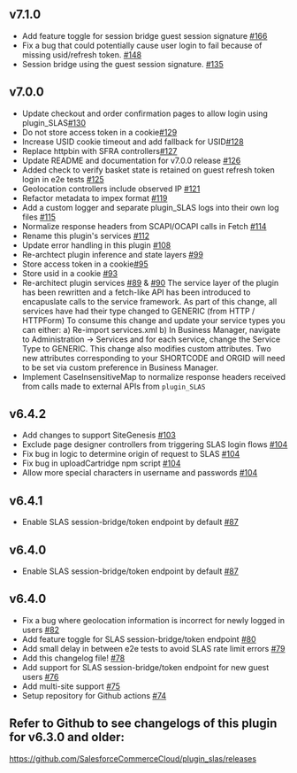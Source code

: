 ## v7.1.0

-   Add feature toggle for session bridge guest session signature [#166](https://github.com/SalesforceCommerceCloud/plugin_slas/pull/166)
-   Fix a bug that could potentially cause user login to fail because of missing usid/refresh token. [#148](https://github.com/SalesforceCommerceCloud/plugin_slas/pull/148)
-   Session bridge using the guest session signature. [#135](https://github.com/SalesforceCommerceCloud/plugin_slas/pull/135)

## v7.0.0

-   Update checkout and order confirmation pages to allow login using plugin_SLAS[#130](https://github.com/SalesforceCommerceCloud/plugin_slas/pull/130)
-   Do not store access token in a cookie[#129](https://github.com/SalesforceCommerceCloud/plugin_slas/pull/129)
-   Increase USID cookie timeout and add fallback for USID[#128](https://github.com/SalesforceCommerceCloud/plugin_slas/pull/128)
-   Replace httpbin with SFRA controllers[#127](https://github.com/SalesforceCommerceCloud/plugin_slas/pull/127)
-   Update README and documentation for v7.0.0 release [#126](https://github.com/SalesforceCommerceCloud/plugin_slas/pull/126)
-   Added check to verify basket state is retained on guest refresh token login in e2e tests [#125](https://github.com/SalesforceCommerceCloud/plugin_slas/pull/125)
-   Geolocation controllers include observed IP [#121](https://github.com/SalesforceCommerceCloud/plugin_slas/pull/121)
-   Refactor metadata to impex format [#119](https://github.com/SalesforceCommerceCloud/plugin_slas/pull/119)
-   Add a custom logger and separate plugin_SLAS logs into their own log files [#115](https://github.com/SalesforceCommerceCloud/plugin_slas/pull/114)
-   Normalize response headers from SCAPI/OCAPI calls in Fetch [#114](https://github.com/SalesforceCommerceCloud/plugin_slas/pull/114)
-   Rename this plugin's services [#112](https://github.com/SalesforceCommerceCloud/plugin_slas/pull/112)
-   Update error handling in this plugin [#108](https://github.com/SalesforceCommerceCloud/plugin_slas/pull/108)
-   Re-archtect plugin inference and state layers [#99](https://github.com/SalesforceCommerceCloud/plugin_slas/pull/99)
-   Store access token in a cookie[#95](https://github.com/SalesforceCommerceCloud/plugin_slas/pull/95)
-   Store usid in a cookie [#93](https://github.com/SalesforceCommerceCloud/plugin_slas/pull/93)
-   Re-architect plugin services [#89](https://github.com/SalesforceCommerceCloud/plugin_slas/pull/89) & [#90](https://github.com/SalesforceCommerceCloud/plugin_slas/pull/90)
    The service layer of the plugin has been rewritten and a fetch-like API has been introduced to encapuslate calls to the service framework.
    As part of this change, all services have had their type changed to GENERIC (from HTTP / HTTPForm)
    To consume this change and update your service types you can either:
    a) Re-import services.xml
    b) In Business Manager, navigate to Administration -> Services and for each service, change the Service Type to GENERIC.
    This change also modifies custom attributes. Two new attributes corresponding to your SHORTCODE and ORGID will need to be set via custom preference in Business Manager.
-   Implement CaseInsensitiveMap to normalize response headers received from calls made to external APIs from `plugin_SLAS`

## v6.4.2

-   Add changes to support SiteGenesis [#103](https://github.com/SalesforceCommerceCloud/plugin_slas/pull/103)
-   Exclude page designer controllers from triggering SLAS login flows [#104](https://github.com/SalesforceCommerceCloud/plugin_slas/pull/104)
-   Fix bug in logic to determine origin of request to SLAS [#104](https://github.com/SalesforceCommerceCloud/plugin_slas/pull/104)
-   Fix bug in uploadCartridge npm script [#104](https://github.com/SalesforceCommerceCloud/plugin_slas/pull/104)
-   Allow more special characters in username and passwords [#104](https://github.com/SalesforceCommerceCloud/plugin_slas/pull/104)

## v6.4.1

-   Enable SLAS session-bridge/token endpoint by default [#87](https://github.com/SalesforceCommerceCloud/plugin_slas/pull/87)

## v6.4.0

-   Enable SLAS session-bridge/token endpoint by default [#87](https://github.com/SalesforceCommerceCloud/plugin_slas/pull/87)

## v6.4.0

-   Fix a bug where geolocation information is incorrect for newly logged in users [#82](https://github.com/SalesforceCommerceCloud/plugin_slas/pull/82)
-   Add feature toggle for SLAS session-bridge/token endpoint [#80](https://github.com/SalesforceCommerceCloud/plugin_slas/pull/80)
-   Add small delay in between e2e tests to avoid SLAS rate limit errors [#79](https://github.com/SalesforceCommerceCloud/plugin_slas/pull/79)
-   Add this changelog file! [#78](https://github.com/SalesforceCommerceCloud/plugin_slas/pull/78)
-   Add support for SLAS session-bridge/token endpoint for new guest users [#76](https://github.com/SalesforceCommerceCloud/plugin_slas/pull/76)
-   Add multi-site support [#75](https://github.com/SalesforceCommerceCloud/plugin_slas/pull/75)
-   Setup repository for Github actions [#74](https://github.com/SalesforceCommerceCloud/plugin_slas/pull/74)

## Refer to Github to see changelogs of this plugin for v6.3.0 and older:

https://github.com/SalesforceCommerceCloud/plugin_slas/releases
